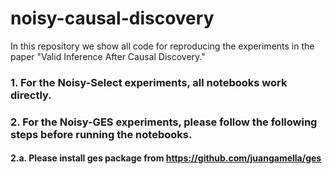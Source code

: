 # noisy-causal-discovery
In this repository we show all code for reproducing the experiments in the paper "Valid Inference After Causal Discovery." 

### 1. For the Noisy-Select experiments, all notebooks work directly.
### 2. For the Noisy-GES experiments, please follow the following steps before running the notebooks.
 #### 2.a. Please install ges package from https://github.com/juangamella/ges
